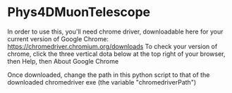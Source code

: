 # Phys4DMuonTelescope

In order to use this, you'll need chrome driver, downloadable here for your current version of Google Chrome:
https://chromedriver.chromium.org/downloads
To check your version of chrome, click the three vertical dota below at the top right of your browser, then Help, then About Google Chrome

Once downloaded, change the path in this python script to that of the downloaded chromedriver exe (the variable "chromedriverPath")
